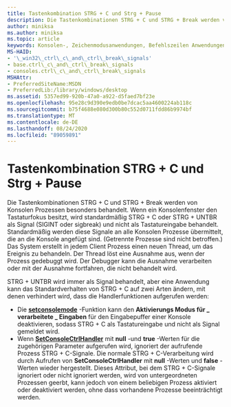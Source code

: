 ```yaml
---
title: Tastenkombination STRG + C und Strg + Pause
description: Die Tastenkombinationen STRG + C und STRG + Break werden von Konsolen Prozessen besonders behandelt.
author: miniksa
ms.author: miniksa
ms.topic: article
keywords: Konsolen-, Zeichenmodusanwendungen, Befehlszeilen Anwendungen, Terminalanwendungen, Konsolen-API
MS-HAID:
- '\_win32\_ctrl\_c\_and\_ctrl\_break\_signals'
- base.ctrl\_c\_and\_ctrl\_break\_signals
- consoles.ctrl\_c\_and\_ctrl\_break\_signals
MSHAttr:
- PreferredSiteName:MSDN
- PreferredLib:/library/windows/desktop
ms.assetid: 5357ed99-920b-47a0-a922-d5faed7bf23e
ms.openlocfilehash: 95e28c9d390e9edb0be7dcac5aa4600224ab118c
ms.sourcegitcommit: b75f4688e080d300b80c552d0711fdd86b9974bf
ms.translationtype: MT
ms.contentlocale: de-DE
ms.lasthandoff: 08/24/2020
ms.locfileid: "89059891"
---
```

# <a name="ctrlc-and-ctrlbreak-signals"></a>Tastenkombination STRG + C und Strg + Pause


Die Tastenkombinationen STRG + C und STRG + Break werden von Konsolen Prozessen besonders behandelt. Wenn ein Konsolenfenster den Tastaturfokus besitzt, wird standardmäßig STRG + C oder STRG + UNTBR als Signal (SIGINT oder sigbreak) und nicht als Tastatureingabe behandelt. Standardmäßig werden diese Signale an alle Konsolen Prozesse übermittelt, die an die Konsole angefügt sind. (Getrennte Prozesse sind nicht betroffen.) Das System erstellt in jedem Client Prozess einen neuen Thread, um das Ereignis zu behandeln. Der Thread löst eine Ausnahme aus, wenn der Prozess gedebuggt wird. Der Debugger kann die Ausnahme verarbeiten oder mit der Ausnahme fortfahren, die nicht behandelt wird.

STRG + UNTBR wird immer als Signal behandelt, aber eine Anwendung kann das Standardverhalten von STRG + C auf zwei Arten ändern, mit denen verhindert wird, dass die Handlerfunktionen aufgerufen werden:

- Die [**setconsolemode**](setconsolemode.md) -Funktion kann den **Aktivierungs Modus für \_ verarbeitete \_ Eingaben** für den Eingabepuffer einer Konsole deaktivieren, sodass STRG + C als Tastatureingabe und nicht als Signal gemeldet wird.
- Wenn [**SetConsoleCtrlHandler**](setconsolectrlhandler.md) mit **null** -und **true** -Werten für die zugehörigen Parameter aufgerufen wird, ignoriert der aufrufende Prozess STRG + C-Signale. Die normale STRG + C-Verarbeitung wird durch Aufrufen von **SetConsoleCtrlHandler** mit **null** -Werten und **false** -Werten wieder hergestellt. Dieses Attribut, bei dem STRG + C-Signale ignoriert oder nicht ignoriert werden, wird von untergeordneten Prozessen geerbt, kann jedoch von einem beliebigen Prozess aktiviert oder deaktiviert werden, ohne dass vorhandene Prozesse beeinträchtigt werden.

 

 




